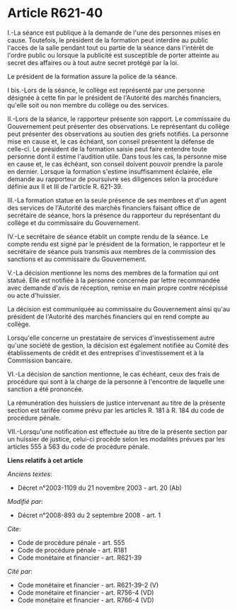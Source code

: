 # Article R621-40

I.-La séance est publique à la demande de l'une des personnes mises en cause. Toutefois, le président de la formation peut
interdire au public l'accès de la salle pendant tout ou partie de la séance dans l'intérêt de l'ordre public ou lorsque la
publicité est susceptible de porter atteinte au secret des affaires ou à tout autre secret protégé par la loi. 

Le président de la formation assure la police de la séance.

I bis.-Lors de la séance, le collège est représenté par une personne désignée à cette fin par le président de l'Autorité des
marchés financiers, qu'elle soit ou non membre du collège ou des services. 

II.-Lors de la séance, le rapporteur présente son rapport. Le commissaire du Gouvernement peut présenter des observations. Le
représentant du collège peut présenter des observations au soutien des griefs notifiés. La personne mise en cause et, le cas
échéant, son conseil présentent la défense de celle-ci. Le président de la formation saisie peut faire entendre toute
personne dont il estime l'audition utile. Dans tous les cas, la personne mise en cause et, le cas échéant, son conseil
doivent pouvoir prendre la parole en dernier. Lorsque la formation s'estime insuffisamment éclairée, elle demande au
rapporteur de poursuivre ses diligences selon la procédure définie aux II et III de l'article R. 621-39. 

III.-La formation statue en la seule présence de ses membres et d'un agent des services de l'Autorité des marchés financiers
faisant office de secrétaire de séance, hors la présence du rapporteur du représentant du collège et du commissaire du
Gouvernement. 

IV.-Le secrétaire de séance établit un compte rendu de la séance. Le compte rendu est signé par le président de la formation,
le rapporteur et le secrétaire de séance puis transmis aux membres de la commission des sanctions et au commissaire du
Gouvernement.

V.-La décision mentionne les noms des membres de la formation qui ont statué. Elle est notifiée à la personne concernée par
lettre recommandée avec demande d'avis de réception, remise en main propre contre récépissé ou acte d'huissier. 

La décision est communiquée au commissaire du Gouvernement ainsi qu'au président de l'Autorité des marchés financiers qui en
rend compte au collège. 

Lorsqu'elle concerne un prestataire de services d'investissement autre qu'une société de gestion, la décision est également
notifiée au Comité des établissements de crédit et des entreprises d'investissement et à la Commission bancaire. 

VI.-La décision de sanction mentionne, le cas échéant, ceux des frais de procédure qui sont à la charge de la personne à
l'encontre de laquelle une sanction a été prononcée. 

La rémunération des huissiers de justice intervenant au titre de la présente section est tarifée comme prévu par les articles
R. 181 à R. 184 du code de procédure pénale. 

VII.-Lorsqu'une notification est effectuée au titre de la présente section par un huissier de justice, celui-ci procède selon
les modalités prévues par les articles 555 à 563 du code de procédure pénale.

**Liens relatifs à cet article**

_Anciens textes_:

  - Décret n°2003-1109 du 21 novembre 2003 - art. 20 (Ab)

_Modifié par_:

  - Décret n°2008-893 du 2 septembre 2008 - art. 1

_Cite_:

  - Code de procédure pénale - art. 555
  - Code de procédure pénale - art. R181
  - Code monétaire et financier - art. R621-39

_Cité par_:

  - Code monétaire et financier - art. R621-39-2 (V)
  - Code monétaire et financier - art. R756-4 (VD)
  - Code monétaire et financier - art. R766-4 (VD)
